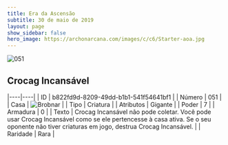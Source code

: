 ```yaml
---
title: Era da Ascensão
subtitle: 30 de maio de 2019
layout: page
show_sidebar: false
hero_image: https://archonarcana.com/images/c/c6/Starter-aoa.jpg
---
```


![051](https://cdn.keyforgegame.com/media/card_front/pt/435_051_878WWFR3VCQH_pt.png)

## Crocag Incansável

|----|----|
| ID | b822fd9d-8209-49dd-b1b1-541f54641bf1 |
| Número | 051 |
| Casa | ![Brobnar](https://archonarcana.com/images/thumb/e/e0/Brobnar.png/22px-Brobnar.png "Brobnar") |
| Tipo | Criatura |
| Atributos | Gigante |
| Poder | 7 |
| Armadura | 0 |
| Texto | Crocag Incansável não pode coletar. Você pode usar Crocag Incansável como se ele pertencesse à casa ativa.Se o seu oponente não tiver criaturas em jogo, destrua Crocag Incansável. |
| Raridade | Rara |
